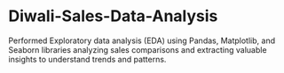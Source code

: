 # Diwali-Sales-Data-Analysis
Performed Exploratory data analysis (EDA) using Pandas, Matplotlib, and Seaborn libraries analyzing sales comparisons and extracting valuable insights to understand trends and patterns.
